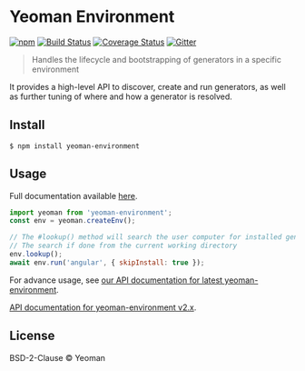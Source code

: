 # Yeoman Environment

[![npm](https://badge.fury.io/js/yeoman-environment.svg)](http://badge.fury.io/js/yeoman-environment) [![Build Status](https://travis-ci.org/yeoman/generator.svg?branch=master)](https://travis-ci.org/yeoman/environment) [![Coverage Status](https://coveralls.io/repos/github/yeoman/environment/badge.svg?branch=master)](https://coveralls.io/github/yeoman/environment?branch=master) [![Gitter](https://img.shields.io/badge/Gitter-Join_the_Yeoman_chat_%E2%86%92-00d06f.svg)](https://gitter.im/yeoman/yeoman)

> Handles the lifecycle and bootstrapping of generators in a specific environment

It provides a high-level API to discover, create and run generators, as well as further tuning of where and how a generator is resolved.

## Install

```
$ npm install yeoman-environment
```

## Usage

Full documentation available [here](http://yeoman.io/authoring/integrating-yeoman.html).

```js
import yeoman from 'yeoman-environment';
const env = yeoman.createEnv();

// The #lookup() method will search the user computer for installed generators
// The search if done from the current working directory
env.lookup();
await env.run('angular', { skipInstall: true });
```

For advance usage, see [our API documentation for latest yeoman-environment](http://yeoman.github.io/environment).

[API documentation for yeoman-environment v2.x](http://yeoman.github.io/environment/2.x).

## License

BSD-2-Clause © Yeoman
